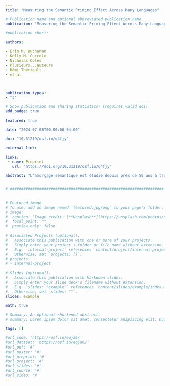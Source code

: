 ```yaml
---
title: "Measuring the Semantic Priming Effect Across Many Languages"

# Publication name and optional abbreviated publication name.
publication: "Measuring the Semantic Priming Effect Across Many Languages. Preprint: <a href='https://doi.org/10.31219/osf.io/q4fjy' target='_blank' rel='noopener noreferrer'>doi.org/10.31219/osf.io/q4fjy</a>"

#publication_short: 

authors:

- Erin M. Buchanan
- Kelly M. Cuccolo
- Nicholas Coles
- Plusieurs...auteurs
- Rémi Thériault
- et al



publication_types:
- "3"

# Show publication and sharing statistics? (requires valid doi)
add_badge: true

featured: true

date: "2024-07-03T00:00:00-04:00"

doi: "10.31219/osf.io/q4fjy"

external_link:

links: 
 - name: Preprint
   url: "https://doi.org/10.31219/osf.io/q4fjy"

abstract: "L’amorçage sémantique est étudié depuis près de 50 ans à travers diverses manipulations expérimentales et cadres théoriques. Ces études donnent un aperçu des fondements cognitifs des représentations sémantiques dans les populations saines et cliniques; cependant, ils ont souffert de plusieurs problèmes, notamment des tailles d'échantillon généralement faibles et un manque de diversité dans les implémentations linguistiques. Ici, nous testerons la taille et la variabilité de l'effet d'amorçage sémantique dans dix langues en créant une grande base de données de valeurs d'amorçage sémantique, basée sur une procédure d'échantillonnage adaptative. Les différences dans les latences de réponse entre les conditions de paires de mots liées et les conditions de paires de mots non liées (c'est-à-dire que l'intervalle de confiance du score de différence est supérieur à zéro) permettront de quantifier les preuves d'amorçage sémantique, tandis que les améliorations de l'ajustement du modèle avec l'ajout d'une intersection aléatoire pour la langue fournira un support pour la variabilité de l'amorçage sémantique d'une langue à l'autre."


# ####################################################################


# Featured image
# To use, add an image named `featured.jpg/png` to your page's folder. 
# image:
#  caption: 'Image credit: [**Unsplash**](https://unsplash.com/photos/s9CC2SKySJM)'
#  focal_point: ""
#  preview_only: false

# Associated Projects (optional).
#   Associate this publication with one or more of your projects.
#   Simply enter your project's folder or file name without extension.
#   E.g. `internal-project` references `content/project/internal-project/index.md`.
#   Otherwise, set `projects: []`.
# projects:
# - internal-project

# Slides (optional).
#   Associate this publication with Markdown slides.
#   Simply enter your slide deck's filename without extension.
#   E.g. `slides: "example"` references `content/slides/example/index.md`.
#   Otherwise, set `slides: ""`.
slides: example

math: true

# Summary. An optional shortened abstract.
# summary: Lorem ipsum dolor sit amet, consectetur adipiscing elit. Duis posuere tellus ac convallis placerat. Proin tincidunt magna sed ex sollicitudin condimentum.

tags: []

#url_code: 'https://osf.io/eqja6/'
#url_dataset: 'https://osf.io/eqja6/'
#url_pdf: '#'
#url_poster: '#'
#url_preprint: '#'
#url_project: '#'
#url_slides: '#'
#url_source: '#'
#url_video: '#'
---
```

